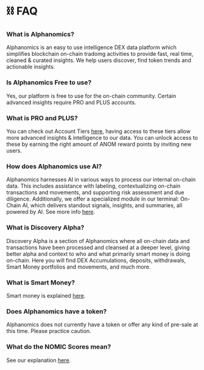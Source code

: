 # ⛓️ FAQ

### What is Alphanomics?

Alphanomics is an easy to use intelligence DEX data platform which simplifies blockchain on-chain tradomg activities to provide fast, real time, cleaned & curated insights. We help users discover, find token trends and actionable insights.

### Is Alphanomics Free to use?

Yes, our platform is free to use for the on-chain community.  Certain advanced insights require PRO and PLUS accounts.

### What is PRO and PLUS?

You can check out Account Tiers [here](account-plans-and-access.md), having access to these tiers allow more advanced insights & intelligence to our data. You can unlock access to these by earning the right amount of ANOM reward points by inviting new users.

### How does Alphanomics use AI?

Alphanomics harnesses AI in various ways to process our internal on-chain data. This includes assistance with labeling, contextualizing on-chain transactions and movements, and supporting risk assessment and due diligence. Additionally, we offer a specialized module in our terminal: On-Chain AI, which delivers standout signals, insights, and summaries, all powered by AI. See more info [here](../platform-tools/on-chain-ai.md).

### What is Discovery Alpha?

Discovery Alpha is a section of Alphanomics where all on-chain data and transactions have been processed and cleansed at a deeper level, giving better alpha and context to who and what primarily smart money is doing on-chain.  Here you will find DEX Accumulations, deposits, withdrawals, Smart Money portfolios and movements, and much more.

### What is Smart Money?

Smart money is explained [here](faq.md#what-is-smart-money).

### Does Alphanomics have a token?

Alphanomics does not currently have a token or offer any kind of pre-sale at this time.  Please practice caution.

### What do the NOMIC Scores mean?

See our explanation [here](faq.md#what-do-the-nomic-scores-mean).

